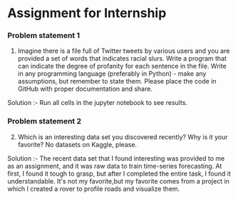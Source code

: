 # Assignment for Internship
### Problem statement 1

1. Imagine there is a file full of Twitter tweets by various users and you are provided a set of words that indicates racial slurs. Write a program that can indicate the degree of profanity for each sentence in the file.  Write in any programming language (preferably in Python) - make any assumptions, but remember to state them. Please place the code in GitHub with proper documentation and share.

Solution :- Run all cells in the jupyter notebook to see results.

### Problem statement 2

2. Which is an interesting data set you discovered recently? Why is it your favorite? No datasets on Kaggle, please.

Solution :- The recent data set that I found interesting was provided to me as an assignment, and it was raw data to train time-series forecasting. At first, I found it tough to grasp, but after I completed the entire task, I found it understandable.
It's not my favorite,but my favorite comes from a project in which I created a rover to profile roads and visualize them. 
